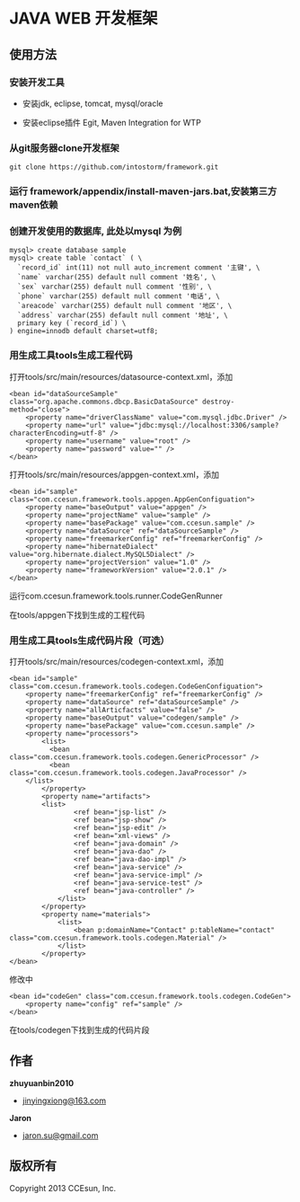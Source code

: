 # JAVA WEB 开发框架

## 使用方法

### 安装开发工具

+ 安装jdk, eclipse, tomcat, mysql/oracle

+ 安装eclipse插件 Egit, Maven Integration for WTP

### 从git服务器clone开发框架

```
git clone https://github.com/intostorm/framework.git
```

### 运行 framework/appendix/install-maven-jars.bat,安装第三方maven依赖

### 创建开发使用的数据库, 此处以mysql 为例

```
mysql> create database sample
mysql> create table `contact` ( \
  `record_id` int(11) not null auto_increment comment '主键', \
  `name` varchar(255) default null comment '姓名', \
  `sex` varchar(255) default null comment '性别', \
  `phone` varchar(255) default null comment '电话', \
  `areacode` varchar(255) default null comment '地区', \
  `address` varchar(255) default null comment '地址', \
  primary key (`record_id`) \
) engine=innodb default charset=utf8;

```

### 用生成工具tools生成工程代码

打开tools/src/main/resources/datasource-context.xml，添加

```
<bean id="dataSourceSample" class="org.apache.commons.dbcp.BasicDataSource" destroy-method="close">
	<property name="driverClassName" value="com.mysql.jdbc.Driver" />
	<property name="url" value="jdbc:mysql://localhost:3306/sample?characterEncoding=utf-8" />
	<property name="username" value="root" />
	<property name="password" value="" />
</bean>
```

打开tools/src/main/resources/appgen-context.xml，添加

```
<bean id="sample" class="com.ccesun.framework.tools.appgen.AppGenConfiguation">
	<property name="baseOutput" value="appgen" />
	<property name="projectName" value="sample" />
	<property name="basePackage" value="com.ccesun.sample" />
	<property name="dataSource" ref="dataSourceSample" />
	<property name="freemarkerConfig" ref="freemarkerConfig" />
	<property name="hibernateDialect" value="org.hibernate.dialect.MySQL5Dialect" />
	<property name="projectVersion" value="1.0" />
	<property name="frameworkVersion" value="2.0.1" />
</bean>
```

运行com.ccesun.framework.tools.runner.CodeGenRunner

在tools/appgen下找到生成的工程代码

### 用生成工具tools生成代码片段（可选）

打开tools/src/main/resources/codegen-context.xml，添加

```
<bean id="sample" class="com.ccesun.framework.tools.codegen.CodeGenConfiguation">
	<property name="freemarkerConfig" ref="freemarkerConfig" />
	<property name="dataSource" ref="dataSourceSample" />
	<property name="allArticfacts" value="false" />
	<property name="baseOutput" value="codegen/sample" />
	<property name="basePackage" value="com.ccesun.sample" />
	<property name="processors">
        <list>
	      <bean class="com.ccesun.framework.tools.codegen.GenericProcessor" />
	      <bean class="com.ccesun.framework.tools.codegen.JavaProcessor" />
	</list>
        </property>
		<property name="artifacts">
		<list>
	            <ref bean="jsp-list" />
	            <ref bean="jsp-show" />
	            <ref bean="jsp-edit" />
	            <ref bean="xml-views" />
	            <ref bean="java-domain" />
	            <ref bean="java-dao" />
	            <ref bean="java-dao-impl" />
	            <ref bean="java-service" />
	            <ref bean="java-service-impl" />
	            <ref bean="java-service-test" />
	            <ref bean="java-controller" />
	        </list>
        </property>
        <property name="materials">
	        <list> 
	            <bean p:domainName="Contact" p:tableName="contact" class="com.ccesun.framework.tools.codegen.Material" />
	        </list>
        </property>
</bean>
```

修改<bean id="codeGen" class="com.ccesun.framework.tools.codegen.CodeGen">中<property name="config" ref="sample" />

```
<bean id="codeGen" class="com.ccesun.framework.tools.codegen.CodeGen">
	<property name="config" ref="sample" />
</bean>
```

在tools/codegen下找到生成的代码片段

## 作者

**zhuyuanbin2010**

+ jinyingxiong@163.com

**Jaron**

+ jaron.su@gmail.com

## 版权所有
Copyright 2013 CCEsun, Inc.
